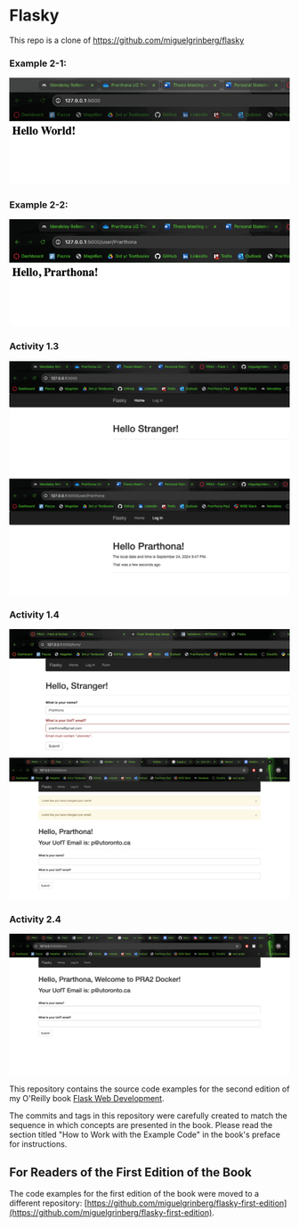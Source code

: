Flasky
======
This repo is a clone of https://github.com/miguelgrinberg/flasky

### Example 2-1: 
<p align="center"> 
  <kbd>
    <a href="http://127.0.0.1:5000/" target="_blank"><img src="images/example2-1.png">
  </a>
  </kbd>
</p>

### Example 2-2: 
<p align="center"> 
  <kbd>
    <a href="http://127.0.0.1:5000/user/Prarthona" target="_blank"><img src="images/example2-2.png">
  </a>
  </kbd>
</p>

### Activity 1.3
<p align="center"> 
  <kbd>
    <a href="http://127.0.0.1:5000/" target="_blank"><img src="images/activity1-3.png">
    <a href="http://127.0.0.1:5000/user/Prarthona" target="_blank"><img src="images/activity-1-3-2.png">
  </a>
  </kbd>
</p>

### Activity 1.4
<p align="center"> 
  <kbd>
    <a href="http://127.0.0.1:5000/" target="_blank"><img src="images/example-1-4.png">
    <a href="http://127.0.0.1:5000/form" target="_blank"><img src="images/activity1-4-2.png">
  </a>
  </kbd>
</p>

### Activity 2.4
<p align="center"> 
  <kbd>
    <a href="http://127.0.0.1:5000/form" target="_blank"><img src="images/activity-2-3.png">
  </a>
  </kbd>
</p>


This repository contains the source code examples for the second edition of my O'Reilly book [Flask Web Development](http://www.flaskbook.com).

The commits and tags in this repository were carefully created to match the sequence in which concepts are presented in the book. Please read the section titled "How to Work with the Example Code" in the book's preface for instructions.

For Readers of the First Edition of the Book
--------------------------------------------

The code examples for the first edition of the book were moved to a different repository: [https://github.com/miguelgrinberg/flasky-first-edition](https://github.com/miguelgrinberg/flasky-first-edition).
